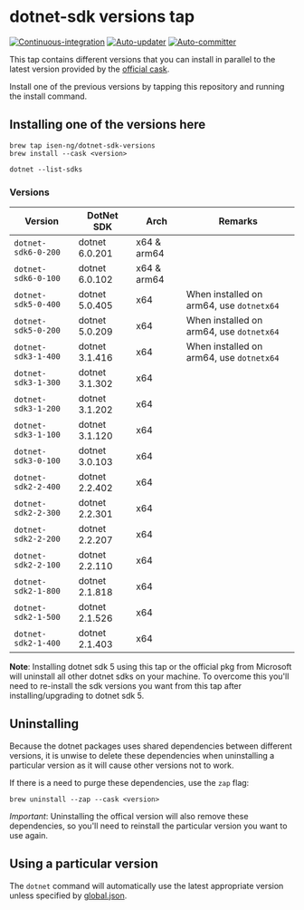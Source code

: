 # dotnet-sdk versions tap

[![Continuous-integration](https://img.shields.io/travis/com/isen-ng/homebrew-dotnet-sdk-versions/master?label=continuous-integration)](https://travis-ci.com/isen-ng/homebrew-dotnet-sdk-versions)
[![Auto-updater](https://img.shields.io/circleci/build/github/isen-ng/homebrew-dotnet-sdk-versions/master?label=auto-updater)](https://circleci.com/gh/isen-ng/homebrew-dotnet-sdk-versions)
[![Auto-committer](https://img.shields.io/github/workflow/status/isen-ng/homebrew-dotnet-sdk-versions/auto-committer?label=auto-committer)](https://github.com/isen-ng/homebrew-dotnet-sdk-versions/actions?query=workflow%3Aauto-committer)

This tap contains different versions that you can install in parallel to the latest version provided by the [official
cask](https://github.com/Homebrew/homebrew-cask/blob/master/Casks/dotnet-sdk.rb).

Install one of the previous versions by tapping this repository and running the install command.

## Installing one of the versions here

```
brew tap isen-ng/dotnet-sdk-versions
brew install --cask <version>

dotnet --list-sdks
```

### Versions

| Version             | DotNet SDK     | Arch        | Remarks
|---------------------|----------------|-------------|---------
| `dotnet-sdk6-0-200` | dotnet 6.0.201 | x64 & arm64 |
| `dotnet-sdk6-0-100` | dotnet 6.0.102 | x64 & arm64 |
| `dotnet-sdk5-0-400` | dotnet 5.0.405 | x64         | When installed on arm64, use `dotnetx64`
| `dotnet-sdk5-0-200` | dotnet 5.0.209 | x64         | When installed on arm64, use `dotnetx64`
| `dotnet-sdk3-1-400` | dotnet 3.1.416 | x64         | When installed on arm64, use `dotnetx64`
| `dotnet-sdk3-1-300` | dotnet 3.1.302 | x64         |
| `dotnet-sdk3-1-200` | dotnet 3.1.202 | x64         |
| `dotnet-sdk3-1-100` | dotnet 3.1.120 | x64         |
| `dotnet-sdk3-0-100` | dotnet 3.0.103 | x64         |
| `dotnet-sdk2-2-400` | dotnet 2.2.402 | x64         | 
| `dotnet-sdk2-2-300` | dotnet 2.2.301 | x64         |
| `dotnet-sdk2-2-200` | dotnet 2.2.207 | x64         |
| `dotnet-sdk2-2-100` | dotnet 2.2.110 | x64         |
| `dotnet-sdk2-1-800` | dotnet 2.1.818 | x64         |
| `dotnet-sdk2-1-500` | dotnet 2.1.526 | x64         |
| `dotnet-sdk2-1-400` | dotnet 2.1.403 | x64         |

**Note**: Installing dotnet sdk 5 using this tap or the official pkg from Microsoft will uninstall all other 
dotnet sdks on your machine. To overcome this you'll need to re-install the sdk versions you want from this tap 
after installing/upgrading to dotnet sdk 5.

## Uninstalling

Because the dotnet packages uses shared dependencies between different versions, it is unwise to delete these 
dependencies when uninstalling a particular version as it will cause other versions not to work. 

If there is a need to purge these dependencies, use the `zap` flag:

```
brew uninstall --zap --cask <version>
```

*Important*: Uninstalling the offical version will also remove these dependencies, so you'll need to reinstall the particular version you want to use again.

## Using a particular version

The `dotnet` command will automatically use the latest appropriate version unless specified by
[global.json](https://docs.microsoft.com/en-us/dotnet/core/tools/global-json).
